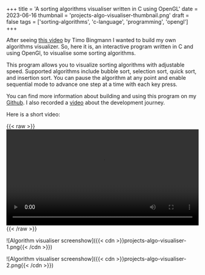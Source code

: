 +++
title = 'A sorting algorithms visualiser written in C using OpenGL'
date = 2023-06-16
thumbnail = 'projects-algo-visualiser-thumbnail.png'
draft = false
tags = ['sorting-algorithms', 'c-language', 'programming', 'opengl']
+++

After seeing [this video](https://www.youtube.com/watch?v=kPRA0W1kECg&t=2s) by
Timo Bingmann I wanted to build my own algorithms visualizer. So, here it is, an
interactive program written in C and using OpenGl, to visualise
some sorting algorithms.

This program allows you to visualize sorting algorithms with adjustable speed. Supported algorithms include bubble sort, selection sort, quick sort, and insertion sort. You can pause the algorithm at any point and enable sequential mode to advance one step at a time with each key press.

You can find more information about building and using this program on my [Github](https://github.com/denniscmartin/algo-animator). I also recorded a [video](https://youtu.be/KvOI88s-FsU) about the development journey.

Here is a short video:

{{< raw >}}  
<video width=100% controls autoplay>
<source src="{{< cdn >}}projects-algo-visualiser-video.mp4{{< /cdn >}}" type="video/mp4">
Your browser does not support the video tag.  
</video>
{{< /raw >}}

![Algorithm visualiser screenshow]({{< cdn >}}projects-algo-visualiser-1.png{{< /cdn >}})

![Algorithm visualiser screenshow]({{< cdn >}}projects-algo-visualiser-2.png{{< /cdn >}})

